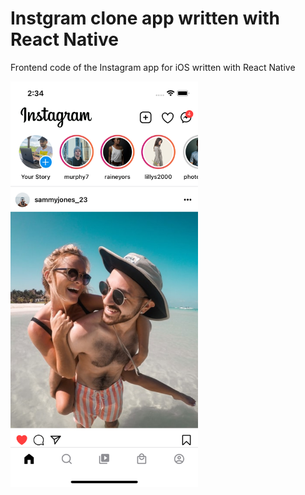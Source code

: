 # Instgram clone app written with React Native
Frontend code of the Instagram app for iOS written with React Native

<img src="https://github.com/filippozanfini/instagram-clone/blob/main/preview.png" width="300">
